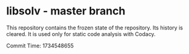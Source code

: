 # libsolv - master branch

This repository contains the frozen state of the repository.
Its history is cleared. It is used only for static code
analysis with Codacy.

Commit Time: 1734548655